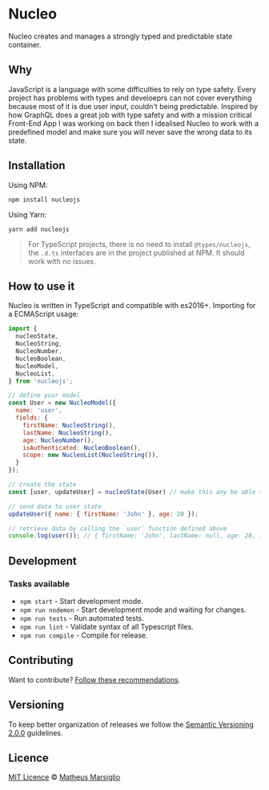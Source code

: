 # Nucleo

Nucleo creates and manages a strongly typed and predictable state container.

## Why

JavaScript is a language with some difficulties to rely on type safety. Every project has problems with types and develoeprs can not cover everything because most of it is due user input, couldn't being predictable. Inspired by how GraphQL does a great job with type safety and with a mission critical Front-End App I was working on back then I idealised Nucleo to work with a predefined model and make sure you will never save the wrong data to its state.

## Installation

Using NPM:

```
npm install nucleojs
```

Using Yarn:

```
yarn add nucleojs
```

> For TypeScript projects, there is no need to install `@types/nucleojs`, the `.d.ts` interfaces are in the project published at NPM. It should work with no issues.

## How to use it

Nucleo is written in TypeScript and compatible with es2016+. Importing for a ECMAScript usage:

```javascript
import { 
  nucleoState,
  NucleoString,
  NucleoNumber,
  NucleoBoolean,
  NucleoModel,
  NucleoList,
} from 'nucleojs';

// define your model
const User = new NucleoModel({
  name: 'user',
  fields: {
    firstName: NucleoString(),
    lastName: NucleoString(),
    age: NucleoNumber(),
    isAuthenticated: NucleoBoolean(),
    scope: new NucleoList(NucleoString()),
  }
});

// create the state
const [user, updateUser] = nucleoState(User) // make this any be able to receive User

// send data to user state
updateUser({ name: { firstName: 'John' }, age: 28 });

// retrieve data by calling the `user` function defined above
console.log(user()); // { firstName: 'John', lastName: null, age: 28, isAuthenticated: null, scope: [] }
```

## Development

### Tasks available

- `npm start` - Start development mode.
- `npm run nodemon` - Start development mode and waiting for changes.
- `npm run tests` - Run automated tests.
- `npm run lint` - Validate syntax of all Typescript files.
- `npm run compile` - Compile for release.

## Contributing

Want to contribute? [Follow these recommendations](https://github.com/mtmr0x/nucleo/blob/master/CONTRIBUTING.md).

## Versioning

To keep better organization of releases we follow the [Semantic Versioning 2.0.0](http://semver.org/) guidelines.

## Licence

[MIT Licence](https://github.com/mtmr0x/nucleo/blob/master/LICENCE.md) © [Matheus Marsiglio](http://mtmr0x.com)

